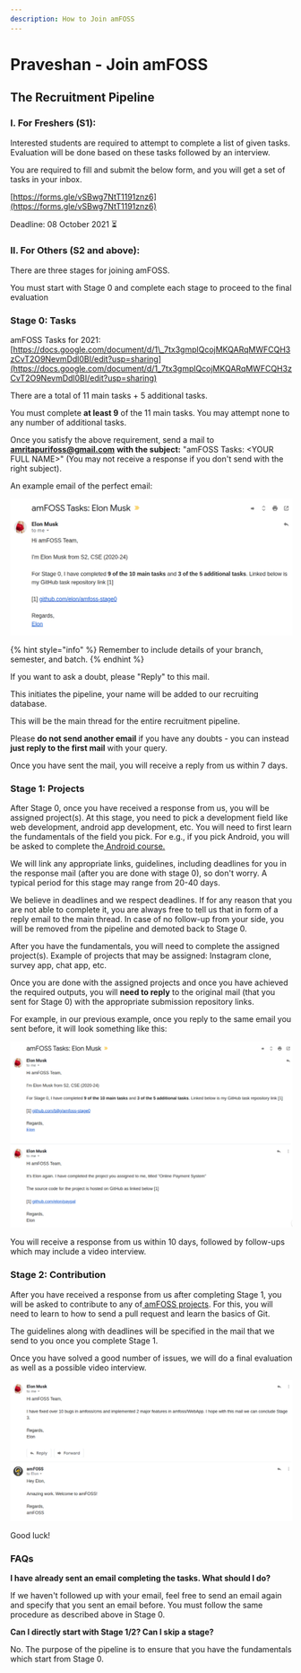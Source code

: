 ```yaml
---
description: How to Join amFOSS
---
```


# Praveshan - Join amFOSS

## The Recruitment Pipeline

### I. For Freshers \(S1\):

Interested students are required to attempt to complete a list of given tasks. Evaluation will be done based on these tasks followed by an interview.

You are required to fill and submit the below form, and you will get a set of tasks in your inbox. 

[https://forms.gle/vSBwg7NtT1191znz6](https://forms.gle/vSBwg7NtT1191znz6)

Deadline: 08 October 2021 ⏳

### II. For Others \(S2 and above\):

There are three stages for joining amFOSS. 

You must start with Stage 0 and complete each stage to proceed to the final evaluation

### Stage 0: Tasks

amFOSS Tasks for 2021: [https://docs.google.com/document/d/1\_7tx3gmplQcojMKQARqMWFCQH3zCvT2O9NevmDdl0BI/edit?usp=sharing](https://docs.google.com/document/d/1_7tx3gmplQcojMKQARqMWFCQH3zCvT2O9NevmDdl0BI/edit?usp=sharing)

There are a total of 11 main tasks + 5 additional tasks. 

You must complete **at least 9** of the 11 main tasks. You may attempt none to any number of additional tasks.

Once you satisfy the above requirement, send a mail to [**amritapurifoss@gmail.com**](mailto:amritapurifoss@gmail.com) **with the subject:** "amFOSS Tasks: &lt;YOUR FULL NAME&gt;" \(You may not receive a response if you don't send with the right subject\). 

An example email of the perfect email:

![](.gitbook/assets/image%20%2816%29.png)

{% hint style="info" %}
Remember to include details of your branch, semester, and batch. 
{% endhint %}

If you want to ask a doubt, please "Reply" to this mail. 

This initiates the pipeline, your name will be added to our recruiting database. 

This will be the main thread for the entire recruitment pipeline. 

Please **do not send another email** if you have any doubts - you can instead **just reply to the first mail** with your query.

Once you have sent the mail, you will receive a reply from us within 7 days.



### Stage 1: Projects

After Stage 0, once you have received a response from us, you will be assigned project\(s\). At this stage, you need to pick a development field like web development, android app development, etc. You will need to first learn the fundamentals of the field you pick. For e.g., if you pick Android, you will be asked to complete the[ Android course. ](https://www.udacity.com/course/new-android-fundamentals--ud851)

We will link any appropriate links, guidelines, including deadlines for you in the response mail \(after you are done with stage 0\), so don't worry. A typical period for this stage may range from 20-40 days. 

We believe in deadlines and we respect deadlines. If for any reason that you are not able to complete it, you are always free to tell us that in form of a reply email to the main thread. In case of no follow-up from your side, you will be removed from the pipeline and demoted back to Stage 0. 

After you have the fundamentals, you will need to complete the assigned project\(s\). Example of projects that may be assigned: Instagram clone, survey app, chat app, etc. 

Once you are done with the assigned projects and once you have achieved the required outputs, you will **need to reply** to the original mail \(that you sent for Stage 0\) with the appropriate submission repository links. 

For example, in our previous example, once you reply to the same email you sent before, it will look something like this:

![](.gitbook/assets/image%20%2812%29.png)

You will receive a response from us within 10 days, followed by follow-ups which may include a video interview.



### Stage 2: Contribution

After you have received a response from us after completing Stage 1, you will be asked to contribute to any of[ amFOSS projects](https://gitlab.com/amfoss/). For this, you will need to learn to how to send a pull request and learn the basics of Git. 

The guidelines along with deadlines will be specified in the mail that we send to you once you complete Stage 1.

Once you have solved a good number of issues, we will do a final evaluation as well as a possible video interview. 

![Elon joins amFOSS](.gitbook/assets/image%20%2819%29.png)



Good luck!

### FAQs

**I have already sent an email completing the tasks. What should I do?**

If we haven't followed up with your email, feel free to send an email again and specify that you sent an email before. You must follow the same procedure as described above in Stage 0.

**Can I directly start with Stage 1/2? Can I skip a stage?**

No. The purpose of the pipeline is to ensure that you have the fundamentals which start from Stage 0.

